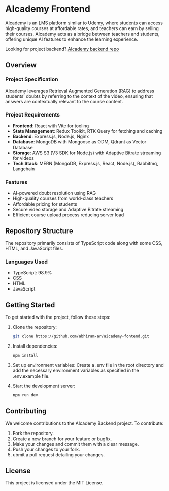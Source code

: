 # AIcademy Frontend
AIcademy is an LMS platform similar to Udemy, where students can access high-quality courses at affordable rates, and teachers can earn by selling their courses. AIcademy acts as a bridge between teachers and students, offering unique AI features to enhance the learning experience.

Looking for project backend? [AIcademy backend repo](https://github.com/abhiram-ar/aicademy-backend)

## Overview

### Project Specification
AIcademy leverages Retrieval Augmented Generation (RAG) to address students' doubts by referring to the context of the video, ensuring that answers are contextually relevant to the course content.

### Project Requirements
- **Frontend**: React with Vite for tooling
- **State Management**: Redux Toolkit, RTK Query for fetching and caching
- **Backend**: Express.js, Node.js, Nginx
- **Database**: MongoDB with Mongoose as ODM, Qdrant as Vector Database
- **Storage**: AWS S3 (V3 SDK for Node.js) with Adaptive Bitrate streaming for videos
- **Tech Stack**: MERN (MongoDB, Express.js, React, Node.js), Rabbitmq, Langchain

### Features
- AI-powered doubt resolution using RAG
- High-quality courses from world-class teachers
- Affordable pricing for students
- Secure video storage and Adaptive Bitrate streaming
- Efficient course upload process reducing server load

## Repository Structure
The repository primarily consists of TypeScript code along with some CSS, HTML, and JavaScript files.

### Languages Used
- TypeScript: 98.9%
- CSS
- HTML
- JavaScript

## Getting Started

To get started with the project, follow these steps:

1. Clone the repository:
   ```bash
   git clone https://github.com/abhiram-ar/aicademy-fontend.git
   ```
2. Install dependencies:
   ```bash
   npm install
   ```
3. Set up environment variables:
Create a .env file in the root directory and add the necessary environment variables as specified in the .env.example file.

4. Start the development server:
   ```bash
   npm run dev
   ```

## Contributing
We welcome contributions to the AIcademy Backend project. To contribute:

1. Fork the repository.
2. Create a new branch for your feature or bugfix.
3. Make your changes and commit them with a clear message.
4. Push your changes to your fork.
5. ubmit a pull request detailing your changes.

## License
This project is licensed under the MIT License.